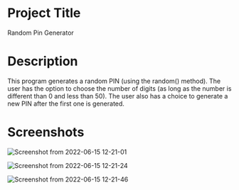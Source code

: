 # Project Title

Random Pin Generator

# Description

This program generates a random PIN (using the random() method). The user has the option to choose the number of digits (as long as the number is different than 0 and less than 50).
The user also has a choice to generate a new PIN after the first one is generated.

# Screenshots

![Screenshot from 2022-06-15 12-21-01](https://user-images.githubusercontent.com/104764256/173792760-a13b4e31-dc6f-4ac4-a2bf-9ac01975d4c7.png)


![Screenshot from 2022-06-15 12-21-24](https://user-images.githubusercontent.com/104764256/173792802-9c873da3-f525-4273-92a6-cd28f1bf0bc5.png)

![Screenshot from 2022-06-15 12-21-46](https://user-images.githubusercontent.com/104764256/173792817-1232d883-93e1-4ae3-b3a8-6371e71eaf8c.png)
